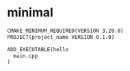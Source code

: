 # minimal

```CMakeLists.txt
CMAKE_MINIMUM_REQUIRED(VERSION 3.20.0)
PROJECT(project_name VERSION 0.1.0)

ADD_EXECUTABLE(hello
  main.cpp
)
```
